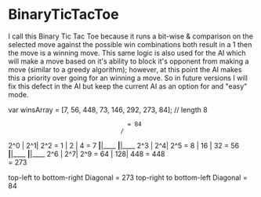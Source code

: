 # BinaryTicTacToe
I call this Binary Tic Tac Toe because it runs a bit-wise & comparison on the selected move against the possible win combinations
both result in a 1 then the move is a winning move. This same logic is also used for the AI which will make a move based on it's ability
to block it's opponent from making a move (similar to a greedy algorithm); however, at this point the AI makes this a priority over going
for an winning a move. So in future versions I will fix this defect in the AI but keep the current AI as an option for and "easy" mode. 

var winsArray = [7, 56, 448, 73, 146, 292, 273, 84]; // length 8

                                      = 84
                                    /
2^0 | 2^1| 2^2   =     1   | 2  | 4      = 7
____|____|____         ____|____|____
2^3 | 2^4| 2^5   =     8   | 16 | 32     = 56        
____|____|____         ____|____|____
2^6 | 2^7| 2^9   =     64  | 128| 448    = 448
                                     \
                                       = 273

top-left to bottom-right Diagonal        = 273
top-right to bottom-left Diagonal        = 84   

